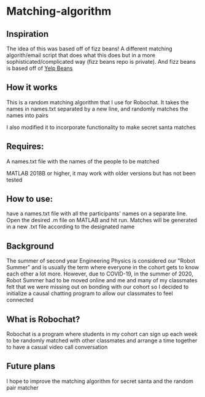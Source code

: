 # Matching-algorithm
## Inspiration
The idea of this was based off of fizz beans! A different matching algorith/email script that does what this does but in a more sophisticated/complicated way (fizz beans repo is private). And fizz beans is based off of [Yelp Beans](https://github.com/Yelp/beans)

## How it works
This is a random matching algorithm that I use for Robochat. It takes the names in names.txt separated by a new line, 
and randomly matches the names into pairs

I also modified it to incorporate functionality to make secret santa matches 

## Requires:
A names.txt file with the names of the people to be matched

MATLAB 2018B or higher, it may work with older versions but has not been tested 

## How to use:
have a names.txt file with all the participants' names on a separate line. Open the desired .m file on MATLAB and hit run. Matches will be generated in a new .txt file according to the designated name

## Background
The summer of second year Engineering Physics is considered our "Robot Summer" and is usually the term where everyone 
in the cohort gets to know each other a lot more. However, due to COVID-19, in the summer of 2020, Robot Summer had 
to be moved online and me and many of my classmates felt that we were missing out on bonding with our cohort so I 
decided to initialize a causal chatting program to allow our classmates to feel connected

## What is Robochat?
Robochat is a program where students in my cohort can sign up each week to be randomly matched with other classmates 
and arrange a time together to have a casual video call conversation

## Future plans
I hope to improve the matching algorithm for secret santa and the random pair matcher
